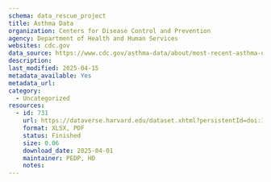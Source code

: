 ```yaml
---
schema: data_rescue_project 
title: Asthma Data
organization: Centers for Disease Control and Prevention
agency: Department of Health and Human Services
websites: cdc.gov
data_source: https://www.cdc.gov/asthma-data/about/most-recent-asthma-data.html
description: 
last_modified: 2025-04-15
metadata_available: Yes
metadata_url: 
category:
  - Uncategorized
resources:
  - id: 731
    url: https://dataverse.harvard.edu/dataset.xhtml?persistentId=doi:10.7910/DVN/U7WVNO
    format: XLSX, PDF
    status: Finished
    size: 0.06
    download_date: 2025-04-01
    maintainer: PEDP, HD
    notes: 
---
```

